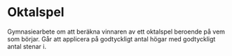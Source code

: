 # Oktalspel
Gymnasiearbete om att beräkna vinnaren av ett oktalspel beroende på vem som börjar. Går att applicera på godtyckligt antal högar med godtyckligt antal stenar i. 
